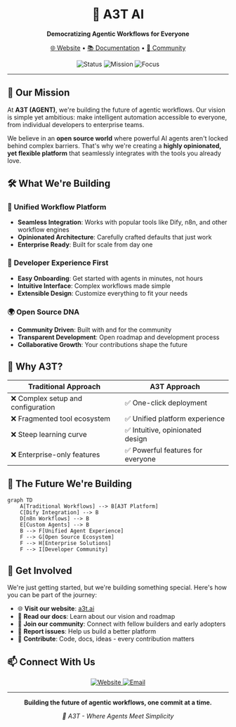<div align="center">
  <h1>🚀 A3T AI</h1>
  <p><strong>Democratizing Agentic Workflows for Everyone</strong></p>
  
  <p>
    <a href="https://a3t.ai">🌐 Website</a> •
    <a href="https://a3t.ai/docs">📚 Documentation</a> •
    <a href="https://a3t.ai/community">💬 Community</a>
  </p>

  <p>
    <img src="https://img.shields.io/badge/Status-Building-orange?style=flat-square" alt="Status">
    <img src="https://img.shields.io/badge/Mission-Open%20Source-brightgreen?style=flat-square" alt="Mission">
    <img src="https://img.shields.io/badge/Focus-Agentic%20Workflows-blue?style=flat-square" alt="Focus">
  </p>
</div>

---

## 🎯 Our Mission

At **A3T (AGENT)**, we're building the future of agentic workflows. Our vision is simple yet ambitious: make intelligent automation accessible to everyone, from individual developers to enterprise teams.

We believe in an **open source world** where powerful AI agents aren't locked behind complex barriers. That's why we're creating a **highly opinionated, yet flexible platform** that seamlessly integrates with the tools you already love.

## 🛠️ What We're Building

### 🔧 **Unified Workflow Platform**
- **Seamless Integration**: Works with popular tools like Dify, n8n, and other workflow engines
- **Opinionated Architecture**: Carefully crafted defaults that just work
- **Enterprise Ready**: Built for scale from day one

### 🎨 **Developer Experience First**
- **Easy Onboarding**: Get started with agents in minutes, not hours
- **Intuitive Interface**: Complex workflows made simple
- **Extensible Design**: Customize everything to fit your needs

### 🌍 **Open Source DNA**
- **Community Driven**: Built with and for the community
- **Transparent Development**: Open roadmap and development process
- **Collaborative Growth**: Your contributions shape the future

## 🚀 Why A3T?

| Traditional Approach | A3T Approach |
|---------------------|--------------|
| ❌ Complex setup and configuration | ✅ One-click deployment |
| ❌ Fragmented tool ecosystem | ✅ Unified platform experience |
| ❌ Steep learning curve | ✅ Intuitive, opinionated design |
| ❌ Enterprise-only features | ✅ Powerful features for everyone |

## 🔮 The Future We're Building

```mermaid
graph TD
    A[Traditional Workflows] --> B[A3T Platform]
    C[Dify Integration] --> B
    D[n8n Workflows] --> B
    E[Custom Agents] --> B
    B --> F[Unified Agent Experience]
    F --> G[Open Source Ecosystem]
    F --> H[Enterprise Solutions]
    F --> I[Developer Community]
```

## 🌟 Get Involved

We're just getting started, but we're building something special. Here's how you can be part of the journey:

- 🌐 **Visit our website**: [a3t.ai](https://a3t.ai)
- 📖 **Read our docs**: Learn about our vision and roadmap
- 💬 **Join our community**: Connect with fellow builders and early adopters
- 🐛 **Report issues**: Help us build a better platform
- 🤝 **Contribute**: Code, docs, ideas - every contribution matters

## 📫 Connect With Us

<div align="center">
  <p>
    <a href="https://a3t.ai">
      <img src="https://img.shields.io/badge/Website-a3t.ai-blue?style=for-the-badge&logo=globe" alt="Website">
    </a>
    <a href="mailto:hello@a3t.ai">
      <img src="https://img.shields.io/badge/Email-hello@a3t.ai-red?style=for-the-badge&logo=gmail" alt="Email">
    </a>
  </p>
</div>

---

<div align="center">
  <p><strong>Building the future of agentic workflows, one commit at a time.</strong></p>
  <p><em>🚀 A3T - Where Agents Meet Simplicity</em></p>
</div>